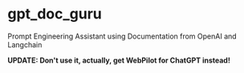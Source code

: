 # gpt_doc_guru
Prompt Engineering Assistant using Documentation from OpenAI and Langchain

**UPDATE: Don't use it, actually, get WebPilot for ChatGPT instead!**
